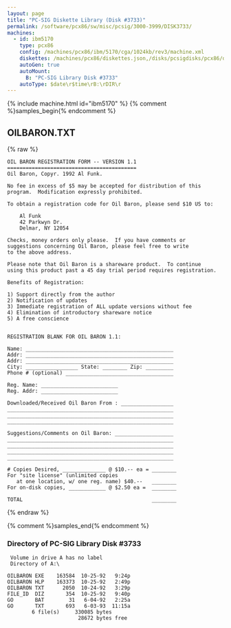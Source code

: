 ```yaml
---
layout: page
title: "PC-SIG Diskette Library (Disk #3733)"
permalink: /software/pcx86/sw/misc/pcsig/3000-3999/DISK3733/
machines:
  - id: ibm5170
    type: pcx86
    config: /machines/pcx86/ibm/5170/cga/1024kb/rev3/machine.xml
    diskettes: /machines/pcx86/diskettes.json,/disks/pcsigdisks/pcx86/diskettes.json
    autoGen: true
    autoMount:
      B: "PC-SIG Library Disk #3733"
    autoType: $date\r$time\rB:\rDIR\r
---
```


{% include machine.html id="ibm5170" %}
{% comment %}samples_begin{% endcomment %}

## OILBARON.TXT

{% raw %}
```
OIL BARON REGISTRATION FORM -- VERSION 1.1
==========================================
Oil Baron, Copyr. 1992 Al Funk.

No fee in excess of $5 may be accepted for distribution of this
program.  Modification expressly prohibited.

To obtain a registration code for Oil Baron, please send $10 US to:

	Al Funk
	42 Parkwyn Dr.
	Delmar, NY 12054

Checks, money orders only please.  If you have comments or 
suggestions concerning Oil Baron, please feel free to write 
to the above address.

Please note that Oil Baron is a shareware product.  To continue
using this product past a 45 day trial period requires registration.

Benefits of Registration:

1) Support directly from the author
2) Notification of updates
3) Immediate registration of ALL update versions without fee
4) Elimination of introductory shareware notice
5) A free conscience


REGISTRATION BLANK FOR OIL BARON 1.1:

Name: ________________________________________________
Addr: ________________________________________________
Addr: ________________________________________________
City: _________________ State: ________ Zip: _________
Phone # (optional) ___________________________________

Reg. Name: _________________________
Reg. Addr: _________________________

Downloaded/Received Oil Baron From : _________________
______________________________________________________
______________________________________________________
______________________________________________________

Suggestions/Comments on Oil Baron: ___________________
______________________________________________________
______________________________________________________
______________________________________________________
______________________________________________________

# Copies Desired, ______________ @ $10.-- ea = ________
For "site license" (unlimited copies
   at one location, w/ one reg. name) $40.--   ________
For on-disk copies, ____________ @ $2.50 ea =  ________

TOTAL                                          ________

```
{% endraw %}

{% comment %}samples_end{% endcomment %}

### Directory of PC-SIG Library Disk #3733

     Volume in drive A has no label
     Directory of A:\

    OILBARON EXE    163584  10-25-92   9:24p
    OILBARON HLP    163373  10-25-92   2:49p
    OILBARON TXT      2050  10-24-92   3:29p
    FILE_ID  DIZ       354  10-25-92   9:40p
    GO       BAT        31   6-04-92   2:25a
    GO       TXT       693   6-03-93  11:15a
            6 file(s)     330085 bytes
                           28672 bytes free
